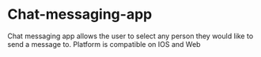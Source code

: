 # Chat-messaging-app

Chat messaging app allows the user to select any person they would like to send a message to.  Platform is compatible on IOS and Web

